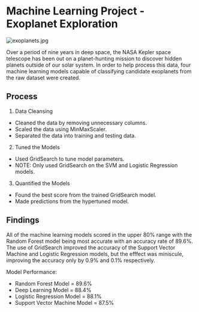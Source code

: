 # Machine Learning Project - Exoplanet Exploration

![exoplanets.jpg](Images/exoplanets.jpg)

Over a period of nine years in deep space, the NASA Kepler space telescope has been out on a planet-hunting mission to discover hidden planets outside of our solar system. In order to help process this data, four machine learning models capable of classifying candidate exoplanets from the raw dataset were created.

## Process

1. Data Cleansing

- Cleaned the data by removing unnecessary columns.
- Scaled the data using MinMaxScaler.
- Separated the data into training and testing data.

2. Tuned the Models

- Used GridSearch to tune model parameters.
- NOTE: Only used GridSearch on the SVM and Logistic Regression models.

3. Quantified the Models

- Found the best score from the trained GridSearch model.
- Made predictions from the hypertuned model.

## Findings

All of the machine learning models scored in the upper 80% range with the Random Forest model being most accurate with an accuracy rate of 89.6%. The use of GridSearch improved the accuracy of the Support Vector Machine and Logistic Regression models, but the efffect was miniscule, improving the accuracy only by 0.9% and 0.1% respectively. 

Model Performance:

- Random Forest Model = 89.6% 
- Deep Learning Model = 88.4% 
- Logistic Regression Model = 88.1% 
- Support Vector Machine Model = 87.5% 
